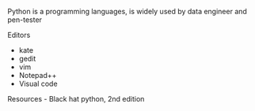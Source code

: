 Python is a programming languages, is widely used by data engineer and pen-tester

Editors 
 -	 kate
 -	 gedit
 -	 vim
 -	 Notepad++ 
 -	 Visual code

Resources
 	- Black hat python, 2nd edition 

